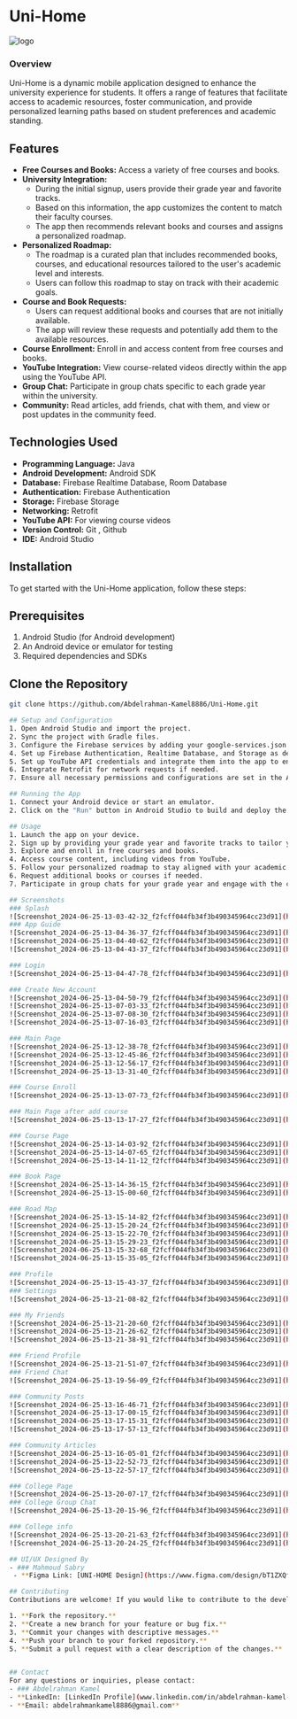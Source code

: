 # Uni-Home
![logo](https://github.com/user-attachments/assets/7887b40a-fdaa-4c9c-b1cf-77dffac3612b)
### Overview
Uni-Home is a dynamic mobile application designed to enhance the university experience for students. It offers a range of features that facilitate access to academic resources, foster communication, and provide personalized learning paths based on student preferences and academic standing.

## Features
- **Free Courses and Books:** Access a variety of free courses and books.
- **University Integration:**
  - During the initial signup, users provide their grade year and favorite tracks.
  - Based on this information, the app customizes the content to match their faculty courses.
  - The app then recommends relevant books and courses and assigns a personalized roadmap.
- **Personalized Roadmap:**
  - The roadmap is a curated plan that includes recommended books, courses, and educational resources tailored to the user's academic level and interests.
  - Users can follow this roadmap to stay on track with their academic goals.
- **Course and Book Requests:**
  - Users can request additional books and courses that are not initially available.
  - The app will review these requests and potentially add them to the available resources.
- **Course Enrollment:** Enroll in and access content from free courses and books.
- **YouTube Integration:** View course-related videos directly within the app using the YouTube API.
- **Group Chat:** Participate in group chats specific to each grade year within the university.
- **Community:** Read articles, add friends, chat with them, and view or post updates in the community feed.

## Technologies Used
- **Programming Language:** Java
- **Android Development:** Android SDK
- **Database:** Firebase Realtime Database, Room Database
- **Authentication:** Firebase Authentication
- **Storage:** Firebase Storage
- **Networking:** Retrofit
- **YouTube API:** For viewing course videos
- **Version Control:** Git , Github
- **IDE:** Android Studio

## Installation
To get started with the Uni-Home application, follow these steps:

## Prerequisites
1. Android Studio (for Android development)
2. An Android device or emulator for testing
3. Required dependencies and SDKs
## Clone the Repository
  ```bash
  git clone https://github.com/Abdelrahman-Kamel8886/Uni-Home.git

## Setup and Configuration
1. Open Android Studio and import the project.
2. Sync the project with Gradle files.
3. Configure the Firebase services by adding your google-services.json file to the app directory.
4. Set up Firebase Authentication, Realtime Database, and Storage as described in the Firebase documentation.
5. Set up YouTube API credentials and integrate them into the app to enable video viewing.
6. Integrate Retrofit for network requests if needed.
7. Ensure all necessary permissions and configurations are set in the AndroidManifest.xml.

## Running the App
1. Connect your Android device or start an emulator.
2. Click on the "Run" button in Android Studio to build and deploy the app to your device.

## Usage
1. Launch the app on your device.
2. Sign up by providing your grade year and favorite tracks to tailor your experience.
3. Explore and enroll in free courses and books.
4. Access course content, including videos from YouTube.
5. Follow your personalized roadmap to stay aligned with your academic goals.
6. Request additional books or courses if needed.
7. Participate in group chats for your grade year and engage with the community by reading articles, chatting with friends, and posting updates.

## Screenshots
### Splash
![Screenshot_2024-06-25-13-03-42-32_f2fcff044fb34f3b490345964cc23d91](https://github.com/Abdelrahman-Kamel8886/Uni-Home/assets/126878089/b01ad37b-9ceb-4770-bd29-9c3db40da8d9)
### App Guide
![Screenshot_2024-06-25-13-04-36-37_f2fcff044fb34f3b490345964cc23d91](https://github.com/Abdelrahman-Kamel8886/Uni-Home/assets/126878089/47206255-94cc-40e6-8157-9ba57a85263e)
![Screenshot_2024-06-25-13-04-40-62_f2fcff044fb34f3b490345964cc23d91](https://github.com/Abdelrahman-Kamel8886/Uni-Home/assets/126878089/28ae2778-c6ed-47b3-9dae-22a7bb7d4080)
![Screenshot_2024-06-25-13-04-43-37_f2fcff044fb34f3b490345964cc23d91](https://github.com/Abdelrahman-Kamel8886/Uni-Home/assets/126878089/62a189ef-a959-4a0f-9581-92863e8ed3c1)

### Login
![Screenshot_2024-06-25-13-04-47-78_f2fcff044fb34f3b490345964cc23d91](https://github.com/Abdelrahman-Kamel8886/Uni-Home/assets/126878089/28fe45e4-d295-476b-87cc-384741ea7303)

### Create New Account
![Screenshot_2024-06-25-13-04-50-79_f2fcff044fb34f3b490345964cc23d91](https://github.com/Abdelrahman-Kamel8886/Uni-Home/assets/126878089/e67b0ae9-eeca-43b3-bea7-c297406c2368)
![Screenshot_2024-06-25-13-07-03-33_f2fcff044fb34f3b490345964cc23d91](https://github.com/Abdelrahman-Kamel8886/Uni-Home/assets/126878089/1661558f-8bd6-4c68-81c4-bdddb9a9c807)
![Screenshot_2024-06-25-13-07-08-30_f2fcff044fb34f3b490345964cc23d91](https://github.com/Abdelrahman-Kamel8886/Uni-Home/assets/126878089/b0769573-347f-4a68-8999-0e543e742ec3)
![Screenshot_2024-06-25-13-07-16-03_f2fcff044fb34f3b490345964cc23d91](https://github.com/Abdelrahman-Kamel8886/Uni-Home/assets/126878089/e58e178e-4f51-4a87-bd50-d02a041afd8d)

### Main Page
![Screenshot_2024-06-25-13-12-38-78_f2fcff044fb34f3b490345964cc23d91](https://github.com/Abdelrahman-Kamel8886/Uni-Home/assets/126878089/5bdf256f-ad7f-4d81-a34d-5e05f4012c3a)
![Screenshot_2024-06-25-13-12-45-86_f2fcff044fb34f3b490345964cc23d91](https://github.com/Abdelrahman-Kamel8886/Uni-Home/assets/126878089/a75f74e3-aedd-446c-ae1f-049277749d15)
![Screenshot_2024-06-25-13-12-56-17_f2fcff044fb34f3b490345964cc23d91](https://github.com/Abdelrahman-Kamel8886/Uni-Home/assets/126878089/69939c29-7881-4e28-8a04-683b158a2238)
![Screenshot_2024-06-25-13-13-31-40_f2fcff044fb34f3b490345964cc23d91](https://github.com/Abdelrahman-Kamel8886/Uni-Home/assets/126878089/5536e306-3505-4b5e-ae66-5435a975e152)

### Course Enroll
![Screenshot_2024-06-25-13-13-07-73_f2fcff044fb34f3b490345964cc23d91](https://github.com/Abdelrahman-Kamel8886/Uni-Home/assets/126878089/3b836249-3d78-4373-bfe3-b35dac68cec0)

### Main Page after add course
![Screenshot_2024-06-25-13-13-17-27_f2fcff044fb34f3b490345964cc23d91](https://github.com/Abdelrahman-Kamel8886/Uni-Home/assets/126878089/b6b13887-5a01-444a-80cb-b705efd2f2a1)

### Course Page
![Screenshot_2024-06-25-13-14-03-92_f2fcff044fb34f3b490345964cc23d91](https://github.com/Abdelrahman-Kamel8886/Uni-Home/assets/126878089/dc77d151-1510-4006-8e12-03caa16b2a72)
![Screenshot_2024-06-25-13-14-07-65_f2fcff044fb34f3b490345964cc23d91](https://github.com/Abdelrahman-Kamel8886/Uni-Home/assets/126878089/71b160ff-9b03-47a5-b92a-b32274df0a72)
![Screenshot_2024-06-25-13-14-11-12_f2fcff044fb34f3b490345964cc23d91](https://github.com/Abdelrahman-Kamel8886/Uni-Home/assets/126878089/b57f421c-106c-446d-8a74-0e74fa1968d8)

### Book Page
![Screenshot_2024-06-25-13-14-36-15_f2fcff044fb34f3b490345964cc23d91](https://github.com/Abdelrahman-Kamel8886/Uni-Home/assets/126878089/f3ee55da-8959-4b00-9be9-b12c0b9c24ab)
![Screenshot_2024-06-25-13-15-00-60_f2fcff044fb34f3b490345964cc23d91](https://github.com/Abdelrahman-Kamel8886/Uni-Home/assets/126878089/504f3227-943f-46f2-97d8-7e7c666756b8)

### Road Map
![Screenshot_2024-06-25-13-15-14-82_f2fcff044fb34f3b490345964cc23d91](https://github.com/Abdelrahman-Kamel8886/Uni-Home/assets/126878089/26fcb066-db98-427f-ad12-c69cdfa2957d)
![Screenshot_2024-06-25-13-15-20-24_f2fcff044fb34f3b490345964cc23d91](https://github.com/Abdelrahman-Kamel8886/Uni-Home/assets/126878089/c520d205-211c-439c-9239-353c049b389f)
![Screenshot_2024-06-25-13-15-22-70_f2fcff044fb34f3b490345964cc23d91](https://github.com/Abdelrahman-Kamel8886/Uni-Home/assets/126878089/b5017ffd-42a9-4f71-9dd8-83e827976289)
![Screenshot_2024-06-25-13-15-29-23_f2fcff044fb34f3b490345964cc23d91](https://github.com/Abdelrahman-Kamel8886/Uni-Home/assets/126878089/590109ec-7f99-4975-8248-00711713606a)
![Screenshot_2024-06-25-13-15-32-68_f2fcff044fb34f3b490345964cc23d91](https://github.com/Abdelrahman-Kamel8886/Uni-Home/assets/126878089/5e6f9df5-34f1-4928-8c14-6e71fe5b6ee2)
![Screenshot_2024-06-25-13-15-35-05_f2fcff044fb34f3b490345964cc23d91](https://github.com/Abdelrahman-Kamel8886/Uni-Home/assets/126878089/105e46d5-26fb-499e-980b-a19b11afb6e9)

### Profile
![Screenshot_2024-06-25-13-15-43-37_f2fcff044fb34f3b490345964cc23d91](https://github.com/Abdelrahman-Kamel8886/Uni-Home/assets/126878089/73d2425e-491c-40aa-a7f1-d34929a23c3e)
### Settings
![Screenshot_2024-06-25-13-21-08-82_f2fcff044fb34f3b490345964cc23d91](https://github.com/Abdelrahman-Kamel8886/Uni-Home/assets/126878089/964baebf-0f36-4a49-b4d6-a8dd6d4a1ec6)

### My Friends
![Screenshot_2024-06-25-13-21-20-60_f2fcff044fb34f3b490345964cc23d91](https://github.com/Abdelrahman-Kamel8886/Uni-Home/assets/126878089/4df4131f-5ea3-4f34-8d61-df463f910957)
![Screenshot_2024-06-25-13-21-26-62_f2fcff044fb34f3b490345964cc23d91](https://github.com/Abdelrahman-Kamel8886/Uni-Home/assets/126878089/1ca095ee-3b02-428f-a461-b795ea5bbea0)
![Screenshot_2024-06-25-13-21-38-91_f2fcff044fb34f3b490345964cc23d91](https://github.com/Abdelrahman-Kamel8886/Uni-Home/assets/126878089/88bbcef2-e595-4158-ad2f-c5924e018bc2)

### Friend Profile
![Screenshot_2024-06-25-13-21-51-07_f2fcff044fb34f3b490345964cc23d91](https://github.com/Abdelrahman-Kamel8886/Uni-Home/assets/126878089/db10b1e5-0ea1-4f1a-88dc-0ba9e46913be)
### Friend Chat
![Screenshot_2024-06-25-13-19-56-09_f2fcff044fb34f3b490345964cc23d91](https://github.com/Abdelrahman-Kamel8886/Uni-Home/assets/126878089/731bf776-85cf-4363-8b83-6ed3480e817e)

### Community Posts
![Screenshot_2024-06-25-13-16-46-71_f2fcff044fb34f3b490345964cc23d91](https://github.com/Abdelrahman-Kamel8886/Uni-Home/assets/126878089/5554af08-cc66-415d-9681-dd6205a39320)
![Screenshot_2024-06-25-13-17-00-15_f2fcff044fb34f3b490345964cc23d91](https://github.com/Abdelrahman-Kamel8886/Uni-Home/assets/126878089/e0abe1be-f134-4a1e-a1f6-70832657a980)
![Screenshot_2024-06-25-13-17-15-31_f2fcff044fb34f3b490345964cc23d91](https://github.com/Abdelrahman-Kamel8886/Uni-Home/assets/126878089/e24c6541-9762-469a-b4d5-7e389f06ebcf)
![Screenshot_2024-06-25-13-17-57-13_f2fcff044fb34f3b490345964cc23d91](https://github.com/Abdelrahman-Kamel8886/Uni-Home/assets/126878089/0090b2e7-e715-4718-a114-3b93445adb25)

### Community Articles
![Screenshot_2024-06-25-13-16-05-01_f2fcff044fb34f3b490345964cc23d91](https://github.com/Abdelrahman-Kamel8886/Uni-Home/assets/126878089/056d4a8e-751e-466d-a629-21bb83e50048)
![Screenshot_2024-06-25-13-22-52-73_f2fcff044fb34f3b490345964cc23d91](https://github.com/Abdelrahman-Kamel8886/Uni-Home/assets/126878089/683d1772-092f-4354-b949-01c514f43d25)
![Screenshot_2024-06-25-13-22-57-17_f2fcff044fb34f3b490345964cc23d91](https://github.com/Abdelrahman-Kamel8886/Uni-Home/assets/126878089/9e1b2920-4e32-498e-9e2e-15111b6731c6)

### College Page
![Screenshot_2024-06-25-13-20-07-17_f2fcff044fb34f3b490345964cc23d91](https://github.com/Abdelrahman-Kamel8886/Uni-Home/assets/126878089/2f7b4d3c-9178-40e2-aea1-0de96e519907)
### College Group Chat
![Screenshot_2024-06-25-13-20-15-96_f2fcff044fb34f3b490345964cc23d91](https://github.com/Abdelrahman-Kamel8886/Uni-Home/assets/126878089/fc9aed5d-cab2-4c81-bffa-21a5675044f3)

### College info
![Screenshot_2024-06-25-13-20-21-63_f2fcff044fb34f3b490345964cc23d91](https://github.com/Abdelrahman-Kamel8886/Uni-Home/assets/126878089/8904d3a9-0ecf-4338-9e6f-95bb3eddd9d6)
![Screenshot_2024-06-25-13-20-24-25_f2fcff044fb34f3b490345964cc23d91](https://github.com/Abdelrahman-Kamel8886/Uni-Home/assets/126878089/73a42c5c-5ff3-4287-bbeb-60b8dece23d5)

## UI/UX Designed By
- ### Mahmoud Sabry
   - **Figma Link: [UNI-HOME Design](https://www.figma.com/design/bT1ZXQfCzC8n1eK4GL5hUa/uni-home)**

## Contributing
Contributions are welcome! If you would like to contribute to the development of the Uni-Home app, please follow these guidelines:

1. **Fork the repository.**
2. **Create a new branch for your feature or bug fix.**
3. **Commit your changes with descriptive messages.**
4. **Push your branch to your forked repository.**
5. **Submit a pull request with a clear description of the changes.**


## Contact
For any questions or inquiries, please contact:
- ### Abdelrahman Kamel
  - **LinkedIn: [LinkedIn Profile](www.linkedin.com/in/abdelrahman-kamel-7a7457200)**
  - **Email: abdelrahmankamel8886@gmail.com**






